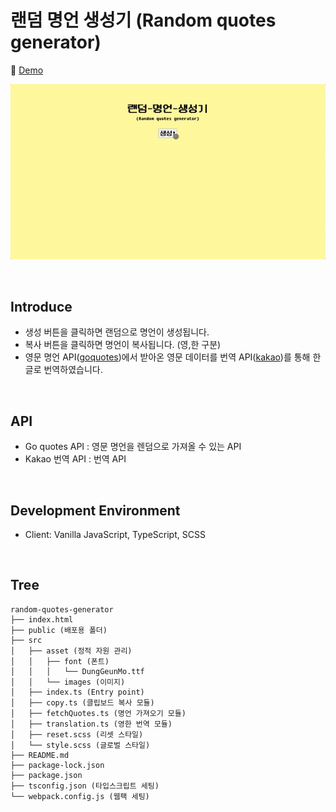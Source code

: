 # 랜덤 명언 생성기 (Random quotes generator)

📎 [Demo](https://fromnowwon.github.io/random-quotes-generator/)

![](./src/asset/images/random-quotes-generator-16_9.gif)


<br />

## Introduce
- 생성 버튼을 클릭하면 랜덤으로 명언이 생성됩니다.
- 복사 버튼을 클릭하면 명언이 복사됩니다. (영,한 구분)
- 영문 명언 API([goquotes](https://goquotes.docs.apiary.io/#reference/get-random-quote(s)/apiv1randomcount/get-random-quote(s)))에서 받아온 영문 데이터를 번역 API([kakao](https://developers.kakao.com/docs/latest/ko/translate/common))를 통해 한글로 번역하였습니다.

<br />

## API
- Go quotes API : 영문 명언을 렌덤으로 가져올 수 있는 API
- Kakao 번역 API : 번역 API

<br />

## Development Environment
- Client: Vanilla JavaScript, TypeScript, SCSS

<br/>

## Tree
```
random-quotes-generator
├── index.html
├── public (배포용 폴더)
├── src
│   ├── asset (정적 자원 관리)
│   │   ├── font (폰트)
│   │   │   └── DungGeunMo.ttf
│   │   └── images (이미지)
│   ├── index.ts (Entry point)
│   ├── copy.ts (클립보드 복사 모듈)
│   ├── fetchQuotes.ts (명언 가져오기 모듈)
│   ├── translation.ts (영한 번역 모듈)
│   ├── reset.scss (리셋 스타일)
│   └── style.scss (글로벌 스타일)
├── README.md
├── package-lock.json
├── package.json
├── tsconfig.json (타입스크립트 세팅)
└── webpack.config.js (웹팩 세팅)
```
<br />

